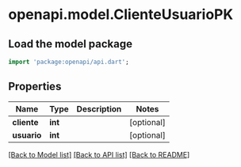 # openapi.model.ClienteUsuarioPK

## Load the model package
```dart
import 'package:openapi/api.dart';
```

## Properties
Name | Type | Description | Notes
------------ | ------------- | ------------- | -------------
**cliente** | **int** |  | [optional] 
**usuario** | **int** |  | [optional] 

[[Back to Model list]](../README.md#documentation-for-models) [[Back to API list]](../README.md#documentation-for-api-endpoints) [[Back to README]](../README.md)


